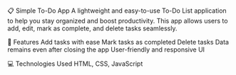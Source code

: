 📋 Simple To-Do App
A lightweight and easy-to-use To-Do List application to help you stay organized and boost productivity. This app allows users to add, edit, mark as complete, and delete tasks seamlessly.

🚀 Features
Add tasks with ease
Mark tasks as completed
Delete tasks
Data remains even after closing the app
User-friendly and responsive UI

💻 Technologies Used
HTML, CSS, JavaScript
